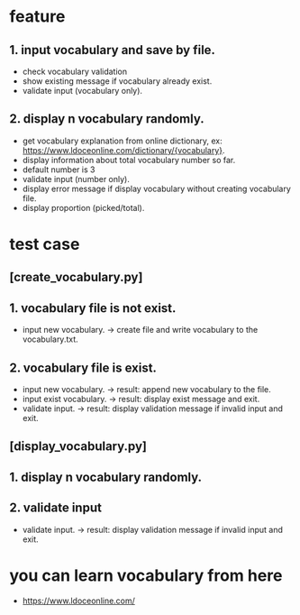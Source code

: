 # feature
## 1. input vocabulary and save by file.
* check vocabulary validation
* show existing message if vocabulary already exist.
* validate input (vocabulary only).
## 2. display n vocabulary randomly.
* get vocabulary explanation from online dictionary, ex: https://www.ldoceonline.com/dictionary/{vocabulary}.
* display information about total vocabulary number so far.
* default number is 3
* validate input (number only).
* display error message if display vocabulary without creating vocabulary file.
* display proportion (picked/total).


# test case
## [create_vocabulary.py]
## 1. vocabulary file is not exist.
* input new vocabulary. -> create file and write vocabulary to the vocabulary.txt.
## 2. vocabulary file is exist.
* input new vocabulary. -> result: append new vocabulary to the file.
* input exist vocabulary. -> result: display exist message and exit.
* validate input. -> result: display validation message if invalid input and exit.

## [display_vocabulary.py]
## 1. display n vocabulary randomly.
## 2. validate input
* validate input. -> result: display validation message if invalid input and exit.


# you can learn vocabulary from here
* https://www.ldoceonline.com/
